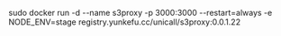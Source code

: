 sudo docker run -d --name s3proxy  -p 3000:3000 --restart=always  -e NODE_ENV=stage registry.yunkefu.cc/unicall/s3proxy:0.0.1.22



